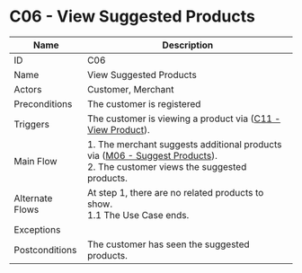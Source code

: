 # C06 - View Suggested Products

| Name | Description|
| -----| -----------|
|ID | C06|
|Name| View Suggested Products|
|Actors| Customer, Merchant|
|Preconditions| The customer is registered|
|Triggers| The customer is viewing a product via ([C11 - View Product](C11-View-Product.md)).|
|Main Flow| 1. The merchant suggests additional products via ([M06 - Suggest Products](../merchant/M06-Suggest-Products.md)).<br/>2. The customer views the suggested products.|
|Alternate Flows| At step 1, there are no related products to show.<br/>1.1 The Use Case ends.|
|Exceptions| |
|Postconditions| The customer has seen the suggested products.|
